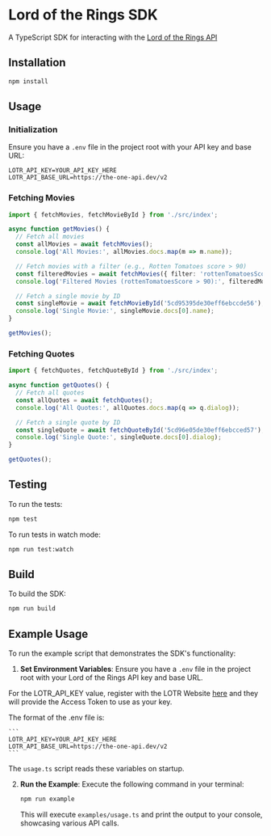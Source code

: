 # Lord of the Rings SDK

A TypeScript SDK for interacting with the [Lord of the Rings API](https://the-one-api.dev/)

## Installation

```bash
npm install
```

## Usage

### Initialization

Ensure you have a `.env` file in the project root with your API key and base URL:

```
LOTR_API_KEY=YOUR_API_KEY_HERE
LOTR_API_BASE_URL=https://the-one-api.dev/v2
```

### Fetching Movies

```typescript
import { fetchMovies, fetchMovieById } from './src/index';

async function getMovies() {
  // Fetch all movies
  const allMovies = await fetchMovies();
  console.log('All Movies:', allMovies.docs.map(m => m.name));

  // Fetch movies with a filter (e.g., Rotten Tomatoes score > 90)
  const filteredMovies = await fetchMovies({ filter: 'rottenTomatoesScore>90' });
  console.log('Filtered Movies (rottenTomatoesScore > 90):', filteredMovies.docs.map(m => m.name));

  // Fetch a single movie by ID
  const singleMovie = await fetchMovieById('5cd95395de30eff6ebccde56'); // Example ID
  console.log('Single Movie:', singleMovie.docs[0].name);
}

getMovies();
```

### Fetching Quotes

```typescript
import { fetchQuotes, fetchQuoteById } from './src/index';

async function getQuotes() {
  // Fetch all quotes
  const allQuotes = await fetchQuotes();
  console.log('All Quotes:', allQuotes.docs.map(q => q.dialog));

  // Fetch a single quote by ID
  const singleQuote = await fetchQuoteById('5cd96e05de30eff6ebcced57'); // Example ID
  console.log('Single Quote:', singleQuote.docs[0].dialog);
}

getQuotes();
```

## Testing

To run the tests:

```bash
npm test
```

To run tests in watch mode:

```bash
npm run test:watch
```

## Build

To build the SDK:

```bash
npm run build
```

## Example Usage

To run the example script that demonstrates the SDK's functionality:

1.  **Set Environment Variables**: Ensure you have a `.env` file in the project root with your Lord of the Rings API key and base URL. 

For the LOTR_API_KEY value, register with the LOTR Website [here](https://the-one-api.dev/) and they will provide the Access Token to use as your key.

The format of the .env file is: 

    ```
    LOTR_API_KEY=YOUR_API_KEY_HERE
    LOTR_API_BASE_URL=https://the-one-api.dev/v2
    ```

The `usage.ts` script reads these variables on startup.

2.  **Run the Example**: Execute the following command in your terminal:

    ```bash
    npm run example
    ```

    This will execute `examples/usage.ts` and print the output to your console, showcasing various API calls.
